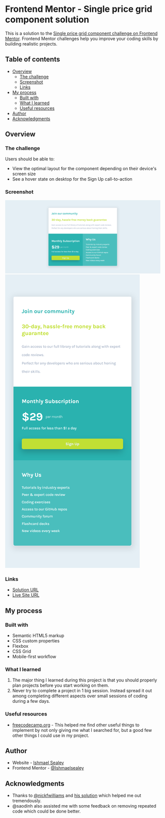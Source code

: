 # Frontend Mentor - Single price grid component solution

This is a solution to the [Single price grid component challenge on Frontend Mentor](https://www.frontendmentor.io/challenges/single-price-grid-component-5ce41129d0ff452fec5abbbc). Frontend Mentor challenges help you improve your coding skills by building realistic projects.

## Table of contents

- [Overview](##overview)
  - [The challenge](###the-challenge)
  - [Screenshot](###screenshot)
  - [Links](###links)
- [My process](##my-process)
  - [Built with](###built-with)
  - [What I learned](###what-i-learned)
  - [Useful resources](###useful-resources)
- [Author](##author)
- [Acknowledgments](##acknowledgments)

## Overview

### The challenge

Users should be able to:

- View the optimal layout for the component depending on their device's screen size
- See a hover state on desktop for the Sign Up call-to-action

### Screenshot

![My Desktop Screenshot](./images/complete-desktop.png)
![My Mobile Screenshot](./images/complete-mobile.png)

### Links

- [Solution URL](https://www.frontendmentor.io/solutions/responsive-landing-with-css-grid-DWN_ZHi6X)
- [Live Site URL](https://ishmaelsealey.github.io/fem-single-price-grid/)

## My process

### Built with

- Semantic HTML5 markup
- CSS custom properties
- Flexbox
- CSS Grid
- Mobile-first workflow

### What I learned

1. The major thing I learned during this project is that you should properly plan projects before you start working on them.
2. Never try to complete a project in 1 big session. Instead spread it out among completing different aspects over small sessions of coding during a few days.

### Useful resources

- [freecodecamp.org](https://www.freecodecamp.org) - This helped me find other useful things to implement by not only giving me what I searched for, but a good few other things I could use in my project.

## Author

- Website - [Ishmael Sealey](http://ishmael-sealey.000webhostapp.com/)
- Frontend Mentor - [@Ishmaelsealey](https://www.frontendmentor.io/profile/Ishmaelsealey)

## Acknowledgments

- Thanks to [@nickfwilliams](https://www.frontendmentor.io/profile/nickfwilliams) and [his solution](https://www.frontendmentor.io/solutions/mobile-first-single-price-component-page-using-grid-WY29SdyRF) which helped me out tremendously.
- @saodinh also assisted me with some feedback on removing repeated code which could be done better.
